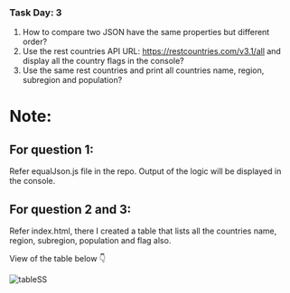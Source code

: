 ### Task Day: 3

1. How to compare two JSON have the same properties but different order?
2. Use the rest countries API URL: https://restcountries.com/v3.1/all and display all the country flags in the console?
3. Use the same rest countries and print all countries name, region, subregion and population?

# Note: 
## For question 1:
Refer equalJson.js file in the repo. Output of the logic will be displayed in the console. 
## For question 2 and 3:
Refer index.html, there I created a table that lists all the countries name, region, subregion, population and flag also.

View of the table below 👇 

![tableSS](https://github.com/Sharavanakumar35/day-3-task/assets/136878187/c17ec0a1-90bc-44f9-84f7-bd3967d6334f)

